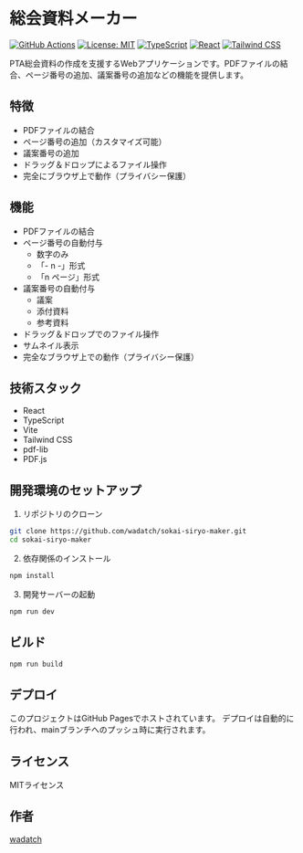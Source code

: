 # 総会資料メーカー

[![GitHub Actions](https://github.com/wadatch/sokai-siryo-maker/actions/workflows/build.yml/badge.svg)](https://github.com/wadatch/sokai-siryo-maker/actions/workflows/build.yml)
[![License: MIT](https://img.shields.io/badge/License-MIT-yellow.svg)](https://opensource.org/licenses/MIT)
[![TypeScript](https://img.shields.io/badge/TypeScript-4.9.5-blue.svg)](https://www.typescriptlang.org/)
[![React](https://img.shields.io/badge/React-18.2.0-blue.svg)](https://reactjs.org/)
[![Tailwind CSS](https://img.shields.io/badge/Tailwind_CSS-3.3.0-38B2AC.svg)](https://tailwindcss.com/)

PTA総会資料の作成を支援するWebアプリケーションです。PDFファイルの結合、ページ番号の追加、議案番号の追加などの機能を提供します。

## 特徴

- PDFファイルの結合
- ページ番号の追加（カスタマイズ可能）
- 議案番号の追加
- ドラッグ＆ドロップによるファイル操作
- 完全にブラウザ上で動作（プライバシー保護）

## 機能

- PDFファイルの結合
- ページ番号の自動付与
  - 数字のみ
  - 「- n -」形式
  - 「n ページ」形式
- 議案番号の自動付与
  - 議案
  - 添付資料
  - 参考資料
- ドラッグ＆ドロップでのファイル操作
- サムネイル表示
- 完全なブラウザ上での動作（プライバシー保護）

## 技術スタック

- React
- TypeScript
- Vite
- Tailwind CSS
- pdf-lib
- PDF.js

## 開発環境のセットアップ

1. リポジトリのクローン
```bash
git clone https://github.com/wadatch/sokai-siryo-maker.git
cd sokai-siryo-maker
```

2. 依存関係のインストール
```bash
npm install
```

3. 開発サーバーの起動
```bash
npm run dev
```

## ビルド

```bash
npm run build
```

## デプロイ

このプロジェクトはGitHub Pagesでホストされています。
デプロイは自動的に行われ、mainブランチへのプッシュ時に実行されます。

## ライセンス

MITライセンス

## 作者

[wadatch](https://github.com/wadatch)
